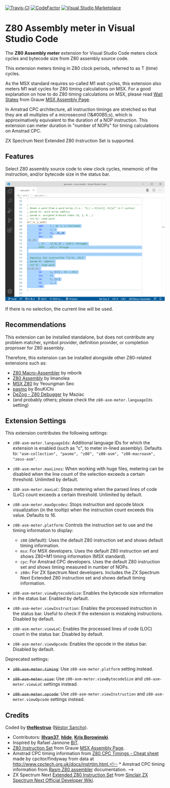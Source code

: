 [![Travis-CI](https://travis-ci.org/theNestruo/z80-asm-meter-vscode.svg?branch=master)](https://travis-ci.org/theNestruo/z80-asm-meter-vscode)
[![CodeFactor](https://www.codefactor.io/repository/github/thenestruo/z80-asm-meter-vscode/badge/master)](https://www.codefactor.io/repository/github/thenestruo/z80-asm-meter-vscode/overview/master)
[![Visual Studio Marketplace](https://vsmarketplacebadge.apphb.com/version-short/theNestruo.z80-asm-meter.svg)](https://marketplace.visualstudio.com/items?itemName=theNestruo.z80-asm-meter)

# Z80 Assembly meter in Visual Studio Code

The **Z80 Assembly meter** extension for Visual Studio Code meters clock cycles and bytecode size from Z80 assembly source code.

This extension meters timing in Z80 clock periods, referred to as T (time) cycles.

As the MSX standard requires so-called M1 wait cycles, this extension also meters M1 wait cycles for Z80 timing calculations on MSX. For a good explanation on how to do Z80 timing calculations on MSX, please read [Wait States](http://map.grauw.nl/resources/z80instr.php#waits) from Grauw [MSX Assembly Page](http://map.grauw.nl).

In Amstrad CPC architecture, all instruction timings are stretched so that they are all multiples of a microsecond (1&#00B5;s), which is approximatively equivalent to the duration of a NOP instruction. This extension can meter duration in "number of NOPs" for timing calculations on Amstrad CPC.

ZX Spectrum Next Extended Z80 Instruction Set is supported.

## Features

Select Z80 assembly source code to view clock cycles, mnemonic of the instruction, and/or bytecode size in the status bar.

![Z80 Assembly meter](doc/images/screenshot.png)

If there is no selection, the current line will be used.

## Recommendations

This extension can be installed standalone, but does not contribute any problem matcher, symbol provider, definition provider, or completion proproser for Z80 assembly.

Therefore, this extension can be installed alongside other Z80-related extensions such as:

* [Z80 Macro-Assembler](https://marketplace.visualstudio.com/items?itemName=mborik.z80-macroasm) by mborik
* [Z80 Assembly](https://marketplace.visualstudio.com/items?itemName=Imanolea.z80-asm) by Imanolea
* [MSX Z80](https://marketplace.visualstudio.com/items?itemName=sharksym.asm-msx) by Yeoungman Seo
* [pasmo](https://marketplace.visualstudio.com/items?itemName=boukichi.pasmo) by BouKiChi
* [DeZog - Z80 Debugger](https://marketplace.visualstudio.com/items?itemName=maziac.dezog) by Maziac
* (and probably others; please check the `z80-asm-meter.languageIds` setting)

## Extension Settings

This extension contributes the following settings:

* `z80-asm-meter.languageIds`: Additional language IDs for which the extension is enabled (such as "c", to meter in-lined assembly). Defaults to: `"asm-collection", "pasmo", "z80", "z80-asm", "z80-macroasm", "zeus-asm"`.

* `z80-asm-meter.maxLines`: When working with huge files, metering can be disabled when the line count of the selection exceeds a certain threshold. Unlimited by default.

* `z80-asm-meter.maxLoC`: Stops metering when the parsed lines of code (LoC) count exceeds a certain threshold. Unlimited by default.

* `z80-asm-meter.maxOpcodes`: Stops instruction and opcode block visualization (in the tooltip) when the instruction count exceeds this value. Defaults to 16.

* `z80-asm-meter.platform`: Controls the instruction set to use and the timing information to display:
    * `z80` (default): Uses the default Z80 instruction set and shows default timing information.
    * `msx`: For MSX developers. Uses the default Z80 instruction set and shows Z80+M1 timing information (MSX standard).
    * `cpc`: For Amstrad CPC developers. Uses the default Z80 instruction set and shows timing measured in number of NOPs.
    * `z80n`: For ZX Spectrum Next developers. Includes the ZX Spectrum Next Extended Z80 instruction set and shows default timing information.

* `z80-asm-meter.viewBytecodeSize`: Enables the bytecode size information in the status bar. Enabled by default.

* `z80-asm-meter.viewInstruction`: Enables the processed instruction in the status bar. Useful to check if the extension is mistaking instructions. Disabled by default.

* `z80-asm-meter.viewLoC`: Enables the processed lines of code (LOC) count in the status bar. Disabled by default.

* `z80-asm-meter.viewOpcode`: Enables the opcode in the status bar. Disabled by default.

Deprecated settings:

* ~~`z80-asm-meter.timing`~~: Use `z80-asm-meter.platform` setting instead.

* ~~`z80-asm-meter.size`~~: Use `z80-asm-meter.viewBytecodeSize` and `z80-asm-meter.viewLoC` settings instead.

* ~~`z80-asm-meter.opcode`~~: Use `z80-asm-meter.viewInstruction` and `z80-asm-meter.viewOpcode` settings instead.

## Credits

Coded by [**theNestruo**](https://github.com/theNestruo) ([Néstor Sancho](https://twitter.com/NestorSancho)).
* Contributors: [**IIIvan37**](https://github.com/IIIvan37), [**hlide**](https://github.com/hlide), [**Kris Borowinski**](https://github.com/kborowinski).
* Inspired by Rafael Jannone [BiT](http://msx.jannone.org/bit/).
* [Z80 Instruction Set](http://map.grauw.nl/resources/z80instr.php) from Grauw [MSX Assembly Page](http://map.grauw.nl).
* Amstrad CPC timing information from [Z80 CPC Timings - Cheat sheet](https://wiki.octoate.de/lib/exe/fetch.php/amstradcpc:z80_cpc_timings_cheat_sheet.20131019.pdf) made by cpcitor/findyway from data at http://www.cpctech.org.uk/docs/instrtim.html.<!-- * Amstrad CPC timing information from [Rasm Z80 assembler](http://www.cpcwiki.eu/forum/programming/rasm-z80-assembler-in-beta/) documentation. -->
* ZX Spectrum Next [Extended Z80 Instruction Set](https://wiki.specnext.dev/Extended_Z80_instruction_set) from [Sinclair ZX Spectrum Next Official Developer Wiki](https://wiki.specnext.dev).
